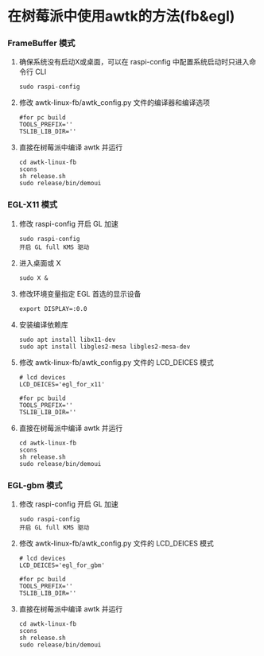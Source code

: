 # 在树莓派中使用awtk的方法(fb&egl)

### FrameBuffer 模式

1. 确保系统没有启动X或桌面，可以在 raspi-config 中配置系统启动时只进入命令行 CLI

   ```
   sudo raspi-config
   ```

2. 修改 awtk-linux-fb/awtk_config.py 文件的编译器和编译选项

   ```
   #for pc build
   TOOLS_PREFIX=''
   TSLIB_LIB_DIR=''
   ```

3. 直接在树莓派中编译 awtk 并运行

   ```
   cd awtk-linux-fb
   scons
   sh release.sh
   sudo release/bin/demoui
   ```

### EGL-X11 模式

1. 修改 raspi-config 开启 GL 加速

   ```
   sudo raspi-config
   开启 GL full KMS 驱动
   ```

2. 进入桌面或 X

   ```
   sudo X &
   ```

3. 修改环境变量指定 EGL 首选的显示设备

   ```
   export DISPLAY=:0.0
   ```

4. 安装编译依赖库

   ```
   sudo apt install libx11-dev
   sudo apt install libgles2-mesa libgles2-mesa-dev
   ```

5. 修改 awtk-linux-fb/awtk_config.py 文件的 LCD_DEICES 模式

   ```
   # lcd devices
   LCD_DEICES='egl_for_x11'
   
   #for pc build
   TOOLS_PREFIX=''
   TSLIB_LIB_DIR=''
   ```

6. 直接在树莓派中编译 awtk 并运行

   ```
   cd awtk-linux-fb
   scons
   sh release.sh
   sudo release/bin/demoui
   ```

### EGL-gbm 模式

1. 修改 raspi-config 开启 GL 加速

   ```
   sudo raspi-config
   开启 GL full KMS 驱动
   ```

2. 修改 awtk-linux-fb/awtk_config.py 文件的 LCD_DEICES 模式

   ```
   # lcd devices
   LCD_DEICES='egl_for_gbm'
   
   #for pc build
   TOOLS_PREFIX=''
   TSLIB_LIB_DIR=''
   ```

3. 直接在树莓派中编译 awtk 并运行

   ```
   cd awtk-linux-fb
   scons
   sh release.sh
   sudo release/bin/demoui
   ```

